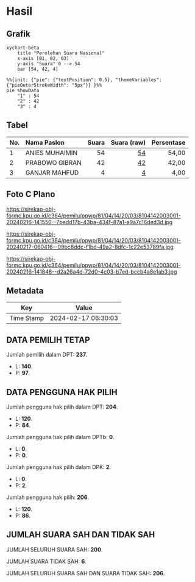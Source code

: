 # Hasil

## Grafik

```mermaid
xychart-beta
    title "Perolehan Suara Nasional"
    x-axis [01, 02, 03]
    y-axis "Suara" 0 --> 54
    bar [54, 42, 4]
```

```mermaid
%%{init: {"pie": {"textPosition": 0.5}, "themeVariables": {"pieOuterStrokeWidth": "5px"}} }%%
pie showData
    "1" : 54
    "2" : 42
    "3" : 4
```

## Tabel

| No. | Nama Paslon    | Suara | Suara (raw) | Persentase |
|:--- |:-------------- | -----:| -----------:| ----------:|
| 1   | ANIES MUHAIMIN | 54    | [54][p-1]   | 54,00      |
| 2   | PRABOWO GIBRAN | 42    | [42][p-2]   | 42,00      |
| 3   | GANJAR MAHFUD  | 4     | [4][p-3]    | 4,00       |


[p-1]: https://github.com/gigit-pemilu/pemilu-2024/blob/main/pilpres/hitung-suara/sub/81-maluku/sub/04-buru/sub/14-teluk-kaiely/sub/2003-waelapia/sub/001-tps/sub/paslon-1.txt
[p-2]: https://github.com/gigit-pemilu/pemilu-2024/blob/main/pilpres/hitung-suara/sub/81-maluku/sub/04-buru/sub/14-teluk-kaiely/sub/2003-waelapia/sub/001-tps/sub/paslon-2.txt
[p-3]: https://github.com/gigit-pemilu/pemilu-2024/blob/main/pilpres/hitung-suara/sub/81-maluku/sub/04-buru/sub/14-teluk-kaiely/sub/2003-waelapia/sub/001-tps/sub/paslon-3.txt

## Foto C Plano

https://sirekap-obj-formc.kpu.go.id/c364/pemilu/ppwp/81/04/14/20/03/8104142003001-20240216-141550--7bedd17b-43ba-434f-87a1-a9a7c16ded3d.jpg

https://sirekap-obj-formc.kpu.go.id/c364/pemilu/ppwp/81/04/14/20/03/8104142003001-20240217-060416--09bc8ddc-f1bd-49a2-8dfc-1c22e53789fa.jpg

https://sirekap-obj-formc.kpu.go.id/c364/pemilu/ppwp/81/04/14/20/03/8104142003001-20240216-141848--d2a26a4d-72d0-4c03-b7ed-bccb4a8e1ab3.jpg


## Metadata

| Key        | Value               |
| ---------- | ------------------- |
| Time Stamp | 2024-02-17 06:30:03 |


## DATA PEMILIH TETAP

Jumlah pemilih dalam DPT: **237**.
 * L: **140**.
 * P: **97**.

## DATA PENGGUNA HAK PILIH

Jumlah pengguna hak pilih dalam DPT: **204**.
 * L: **120**.
 * P: **84**.

Jumlah pengguna hak pilih dalam DPTb: **0**.
 * L: **0**.
 * P: **0**.

Jumlah pengguna hak pilih dalam DPK: **2**.
 * L: **0**.
 * P: **2**.

Jumlah pengguna hak pilih: **206**.
 * L: **120**.
 * P: **86**.

## JUMLAH SUARA SAH DAN TIDAK SAH

JUMLAH SELURUH SUARA SAH: **200**.

JUMLAH SUARA TIDAK SAH: **6**.

JUMLAH SELURUH SUARA SAH DAN SUARA TIDAK SAH: **206**.


